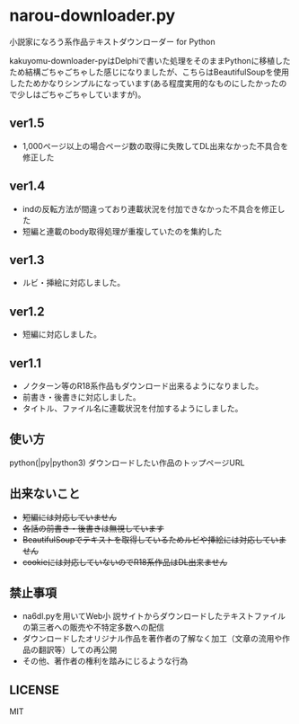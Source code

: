 # narou-downloader.py
小説家になろう系作品テキストダウンローダー for Python

kakuyomu-downloader-pyはDelphiで書いた処理をそのままPythonに移植したため結構ごちゃごちゃした感じになりましたが、こちらはBeautifulSoupを使用したためかなりシンプルになっています(ある程度実用的なものにしたかったので少しはごちゃごちゃしていますが)。

## ver1.5
+ 1,000ページ以上の場合ページ数の取得に失敗してDL出来なかった不具合を修正した
## ver1.4
+ indの反転方法が間違っており連載状況を付加できなかった不具合を修正した
+ 短編と連載のbody取得処理が重複していたのを集約した
## ver1.3
+ ルビ・挿絵に対応しました。
## ver1.2
+ 短編に対応しました。
## ver1.1
+ ノクターン等のR18系作品もダウンロード出来るようになりました。
+ 前書き・後書きに対応しました。
+ タイトル、ファイル名に連載状況を付加するようにしました。

## 使い方
python(|py|python3) ダウンロードしたい作品のトップページURL

## 出来ないこと
+ ~~短編には対応していません~~
+ ~~各話の前書き・後書きは無視しています~~
+ ~~BeautifulSoupでテキストを取得しているためルビや挿絵には対応していません~~
+ ~~cookieには対応していないのでR18系作品はDL出来ません~~

## 禁止事項
+ na6dl.pyを用いてWeb小 説サイトからダウンロードしたテキストファイルの第三者への販売や不特定多数への配信
+ ダウンロードしたオリジナル作品を著作者の了解なく加工（文章の流用や作品の翻訳等）しての再公開
+ その他、著作者の権利を踏みにじるような行為

## LICENSE
MIT
